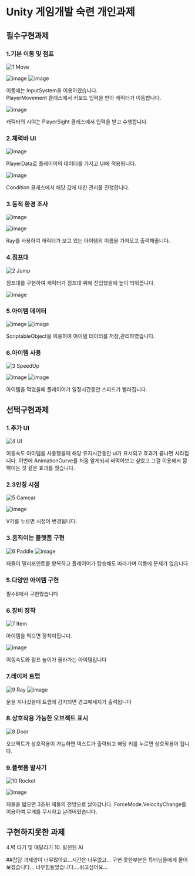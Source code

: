 # Unity 게임개발 숙련 개인과제 
## 필수구현과제
### 1.기본 이동 및 점프
![1 Move](https://github.com/NFUE2/UnityTask2/assets/96811655/8b16a8d7-e2d6-4299-aec9-e342868ed579)

![image](https://github.com/NFUE2/UnityTask2/assets/96811655/7f7128a7-04ca-4429-bc52-fe1cf39ccf33)
![image](https://github.com/NFUE2/UnityTask2/assets/96811655/90433a13-49b1-4466-9074-c55ace63fbc1)

이동에는 InputSystem을 이용하였습니다.  
PlayerMovement 클래스에서 키보드 입력을 받아 캐릭터가 이동합니다.

![image](https://github.com/NFUE2/UnityTask2/assets/96811655/f3d0c19d-6301-4f20-a28a-5590d05545be)

캐릭터의 시야는 PlayerSight 클래스에서 입력을 받고 수행합니다.

### 2.체력바 UI

![image](https://github.com/NFUE2/UnityTask2/assets/96811655/ba954cd9-a3d7-4b61-bd16-f9b23d77debf)

PlayerData로 플레이어의 데이터를 가지고 UI에 적용됩니다.

![image](https://github.com/NFUE2/UnityTask2/assets/96811655/9d3fa6c0-ac5f-414a-a0bf-17151c6c10cf)

Condition 클래스에서 해당 값에 대한 관리를 진행합니다.

### 3.동적 환경 조사

![image](https://github.com/NFUE2/UnityTask2/assets/96811655/acb5a115-b3cb-400c-a6c1-8da22e196a60)

![image](https://github.com/NFUE2/UnityTask2/assets/96811655/5b61d113-2d2f-4cc9-95d6-d1e910e86934)

Ray를 사용하여 캐릭터가 보고 있는 아이템의 이름을 가져오고 출력해줍니다.

### 4.점프대

![2 Jump](https://github.com/NFUE2/UnityTask2/assets/96811655/094ca7b8-5269-4235-928a-aca158d0078c)

점프대를 구현하여 캐릭터가 점프대 위에 진입했을때 높이 띄워줍니다.

![image](https://github.com/NFUE2/UnityTask2/assets/96811655/849c33fa-67a1-49c8-a64c-688dbd7fa367)


### 5.아이템 데이터 

![image](https://github.com/NFUE2/UnityTask2/assets/96811655/a1729317-85fc-435c-8644-8b885e60fd85)
![image](https://github.com/NFUE2/UnityTask2/assets/96811655/b4a20148-d423-42e9-a970-2317f079af08)

ScriptableObject을 이용하여 아이템 데이터를 저장,관리하였습니다.

### 6.아이템 사용
![3 SpeedUp](https://github.com/NFUE2/UnityTask2/assets/96811655/4a635c6e-07c0-4331-af65-b3aeb13b95cc)

![image](https://github.com/NFUE2/UnityTask2/assets/96811655/53734471-9f6c-4586-9620-80b6f96dc448)
![image](https://github.com/NFUE2/UnityTask2/assets/96811655/e3c93be4-b020-4ebf-a1fe-f8d94dc121ad)

아이템을 먹었을때 플레이어가 일정시간동안 스피드가 빨라집니다.

## 선택구현과제
### 1.추가 UI

![4 UI](https://github.com/NFUE2/UnityTask2/assets/96811655/8e50a7d1-d50a-4523-aa63-ed2da4d4c600)

이동속도 아이템을 사용했을때 해당 유지시간동안 ui가 표시되고 효과가 끝나면 사라집니다.
이번에 AnimationCurve를 처음 알게되서 써먹어보고 싶었고 그걸 이용해서 깜빡이는 것 같은 효과를 줬습니다.

### 2.3인칭 시점

![5 Camear](https://github.com/NFUE2/UnityTask2/assets/96811655/adeb6235-323a-4bc9-b3e6-c3e02eff4fda)

![image](https://github.com/NFUE2/UnityTask2/assets/96811655/673d74eb-5862-435e-aba4-4426ea4d2b9f)


V키를 누르면 시점이 변경됩니다.

### 3.움직이는 플랫폼 구현

![6 Paddle](https://github.com/NFUE2/UnityTask2/assets/96811655/de7e74af-c060-4620-9990-0de90d06775e)
![image](https://github.com/NFUE2/UnityTask2/assets/96811655/7866f8b3-7df7-4513-b1f6-fe524813fd1e)

패들이 랠리포인트를 왕복하고 플레이어가 탑승해도 따라가며 이동에 문제가 없습니다.

### 5.다양안 아이템 구현

필수6에서 구현했습니다

### 6.장비 장착

![7 Item](https://github.com/NFUE2/UnityTask2/assets/96811655/0c0a2c64-ff48-4683-bdf4-1512aa424029)

아이템을 먹으면 장착이됩니다.

![image](https://github.com/NFUE2/UnityTask2/assets/96811655/4ee66a4c-59bd-4a0e-802a-65c890cfb30c)

이동속도와 점프 높이가 올라가는 아이템입니다 

### 7.레이저 트랩

![9 Ray](https://github.com/NFUE2/UnityTask2/assets/96811655/030d9792-7e8a-4e74-9f44-81a8edb23ab6)
![image](https://github.com/NFUE2/UnityTask2/assets/96811655/9aca5dab-4c05-4e38-a3ae-c194a325a51f)

문을 지나갔을때 트랩에 감지되면 경고메세지가 출력됩니다

### 8.상호작용 가능한 오브젝트 표시

![8 Door](https://github.com/NFUE2/UnityTask2/assets/96811655/ffa1611e-b9e7-45c5-8533-1dd57f050be4)

오브젝트가 상호작용이 가능하면 텍스트가 출력되고 해당 키를 누르면 상호작용이 됩니다.

### 9.플랫폼 발사기

![10 Rocket](https://github.com/NFUE2/UnityTask2/assets/96811655/0fbb406a-a01e-42bb-8fee-06bd0b5edead)

![image](https://github.com/NFUE2/UnityTask2/assets/96811655/50fba531-7d41-412d-8161-e06dedc3812e)

패들을 밟으면 3초뒤 패들의 전방으로 날아갑니다. ForceMode.VelocityChange를 이용하여 무게를 무시하고 날려버렸습니다.

## 구현하지못한 과제

4.벽 타기 및 매달리기
10. 발전된 AI 

##잡담
과제양이 너무많아요...시간은 너무없고...
구현 못한부분은 튜터님들에게 물어보겠습니다...
너무힘들었습니다....쉬고싶어요...
